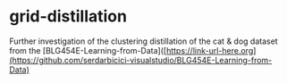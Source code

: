 # grid-distillation
Further investigation of the clustering distillation of the cat &amp; dog dataset from the [BLG454E-Learning-from-Data]([https://link-url-here.org](https://github.com/serdarbicici-visualstudio/BLG454E-Learning-from-Data)
